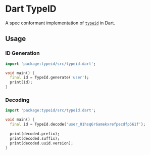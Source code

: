 # Dart TypeID

A spec conformant implementation of [`typeid`](https://github.com/jetpack-io/typeid) in Dart.

## Usage

### ID Generation
```dart
import 'package:typeid/src/typeid.dart';

void main() {
  final id = TypeId.generate('user');
  print(id);
}
```

### Decoding
```dart
import 'package:typeid/src/typeid.dart';

void main() {
  final id = TypeId.decode('user_01hsq6r6amekxrefpecdfp561f');
  
  print(decoded.prefix);
  print(decoded.suffix);
  print(decoded.uuid.version);
}
```

